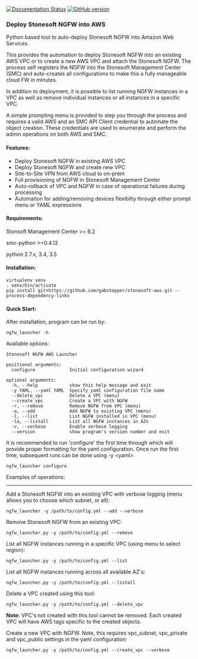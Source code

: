 [![Documentation Status](https://readthedocs.org/projects/stonesoft-aws/badge/?version=latest)](http://stonesoft-aws.readthedocs.io/en/latest/?badge=latest) [![GitHub version](https://badge.fury.io/gh/gabstopper%2Fstonesoft-aws.svg)](https://badge.fury.io/gh/gabstopper%2Fstonesoft-aws)

### Deploy Stonesoft NGFW into AWS

Python based tool to auto-deploy Stonesoft NGFW into Amazon Web Services.

This provides the automation to deploy Stonesoft NGFW into an existing AWS VPC or to create a new AWS VPC and attach
the Stonesoft NGFW. The process self registers the NGFW into the Stonesoft Management Center (SMC) and auto-creates all 
configurations to make this a fully manageable cloud FW in minutes. 

In addition to deployment, it is possible to list running NGFW instances in a VPC as well as remove individual instances
or all instances in a specific VPC. 

A simple prompting menu is provided to step you through the process and requires a valid AWS and an SMC API Client credential
to automate the object creation. These credentials are used to enumerate and perform the admin operations on both AWS and SMC.
 
#### Features:
* Deploy Stonesoft NGFW in existing AWS VPC
* Deploy Stonesoft NGFW and create new VPC
* Site-to-Site VPN from AWS cloud to on-prem
* Full provisioning of NGFW in Stonesoft Management Center
* Auto-rollback of VPC and NGFW in case of operational failures during processing
* Automation for adding/removing devices flexibilty through either prompt menu or YAML expressions

#### Requirements:
Stonsoft Management Center >= 6.2

smc-python >=0.4.12

python 2.7.x, 3.4, 3.5

#### Installation:

```
virtualenv venv
. venv/bin/activate
pip install git+https://github.com/gabstopper/stonesoft-aws.git --process-dependency-links
```


#### Quick Start:


After installation, program can be run by:

```
ngfw_launcher -h
```

Available options:
```
Stonesoft NGFW AWS Launcher

positional arguments:
  configure             Initial configuration wizard

optional arguments:
  -h, --help            show this help message and exit
  -y YAML, --yaml YAML  Specify yaml configuration file name
  --delete_vpc          Delete a VPC (menu)
  --create_vpc          Create a VPC with NGFW
  -r, --remove          Remove NGFW from VPC (menu)
  -a, --add             Add NGFW to existing VPC (menu)
  -l, --list            List NGFW installed in VPC (menu)
  -la, --listall        List all NGFW instances in AZs
  -v, --verbose         Enable verbose logging
  --version             show program's version number and exit
```

It is recommended to run 'configure' the first time through which will provide proper formatting for the 
yaml configuration. Once run the first time, subsequent runs can be done using -y \<yaml\>.

```
ngfw_launcher configure
```

Examples of operations:
___

Add a Stonesoft NGFW into an existing VPC with verbose logging (menu allows you to choose which subnet, or all):
```
ngfw_launcher -y /path/to/config.yml --add --verbose
```

Remove Stonesoft NGFW from an existing VPC:

```
ngfw_launcher.py -y /path/to/config.yml --remove
```

List all NGFW instances running in a specific VPC (using menu to select region):

```
ngfw_launcher.py -y /path/to/config.yml --list
```

List all NGFW instances running across all available AZ's:

```
ngfw_launcher.py -y /path/to/config.yml --listall
```

Delete a VPC created using this tool:

```
ngfw_launcher.py -y /path/to/config.yml --delete_vpc
```

__Note:__
	VPC's not created with this tool cannot be removed. Each created VPC will have AWS tags specific to
	the created objects.

Create a new VPC with NGFW. Note, this requires vpc_subnet, vpc_private and vpc_public settings in
the yaml configuration:

```
ngfw_launcher.py -y /path/to/config.yml --create_vpc --verbose
```

